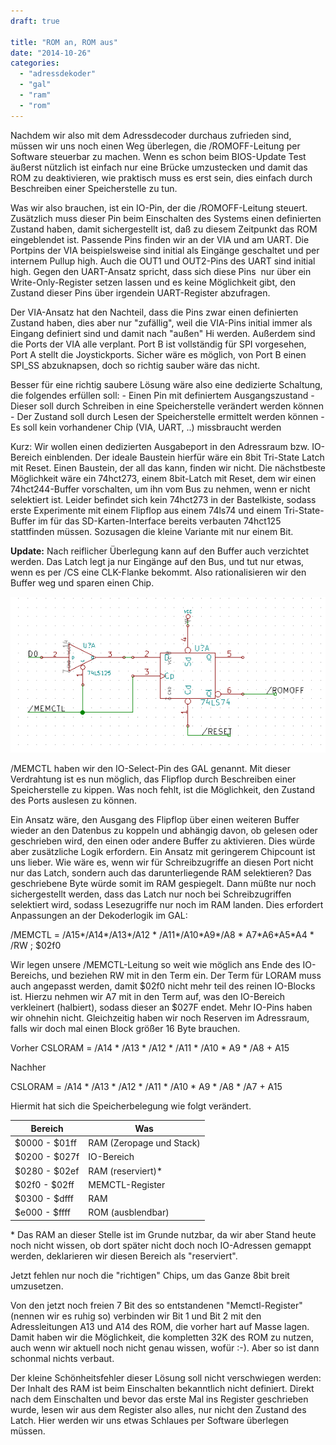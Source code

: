 ```yaml
---
draft: true

title: "ROM an, ROM aus"
date: "2014-10-26"
categories: 
  - "adressdekoder"
  - "gal"
  - "ram"
  - "rom"
---
```


Nachdem wir also mit dem Adressdecoder durchaus zufrieden sind, müssen wir uns noch einen Weg überlegen, die /ROMOFF-Leitung per Software steuerbar zu machen. Wenn es schon beim BIOS-Update Test äußerst nützlich ist einfach nur eine Brücke umzustecken und damit das ROM zu deaktivieren, wie praktisch muss es erst sein, dies einfach durch Beschreiben einer Speicherstelle zu tun.

Was wir also brauchen, ist ein IO-Pin, der die /ROMOFF-Leitung steuert. Zusätzlich muss dieser Pin beim Einschalten des Systems einen definierten Zustand haben, damit sichergestellt ist, daß zu diesem Zeitpunkt das ROM eingeblendet ist. Passende Pins finden wir an der VIA und am UART. Die Portpins der VIA beispielsweise sind initial als Eingänge geschaltet und per internem Pullup high. Auch die OUT1 und OUT2-Pins des UART sind initial high. Gegen den UART-Ansatz spricht, dass sich diese Pins  nur über ein Write-Only-Register setzen lassen und es keine Möglichkeit gibt, den Zustand dieser Pins über irgendein UART-Register abzufragen.

Der VIA-Ansatz hat den Nachteil, dass die Pins zwar einen definierten Zustand haben, dies aber nur "zufällig", weil die VIA-Pins initial immer als Eingang definiert sind und damit nach "außen" Hi werden. Außerdem sind die Ports der VIA alle verplant. Port B ist vollständig für SPI vorgesehen, Port A stellt die Joystickports. Sicher wäre es möglich, von Port B einen SPI\_SS abzuknapsen, doch so richtig sauber wäre das nicht.

Besser für eine richtig saubere Lösung wäre also eine dedizierte Schaltung, die folgendes erfüllen soll: - Einen Pin mit definiertem Ausgangszustand - Dieser soll durch Schreiben in eine Speicherstelle verändert werden können - Der Zustand soll durch Lesen der Speicherstelle ermittelt werden können - Es soll kein vorhandener Chip (VIA, UART, ..) missbraucht werden

Kurz: Wir wollen einen dedizierten Ausgabeport in den Adressraum bzw. IO-Bereich einblenden. Der ideale Baustein hierfür wäre ein 8bit Tri-State Latch mit Reset. Einen Baustein, der all das kann, finden wir nicht. Die nächstbeste Möglichkeit wäre ein 74hct273, einem 8bit-Latch mit Reset, dem wir einen 74hct244-Buffer vorschalten, um ihn vom Bus zu nehmen, wenn er nicht selektiert ist. Leider befindet sich kein 74hct273 in der Bastelkiste, sodass erste Experimente mit einem Flipflop aus einem 74ls74 und einem Tri-State-Buffer im für das SD-Karten-Interface bereits verbauten 74hct125 stattfinden müssen. Sozusagen die kleine Variante mit nur einem Bit.

**Update:** Nach reiflicher Überlegung kann auf den Buffer auch verzichtet werden. Das Latch legt ja nur Eingänge auf den Bus, und tut nur etwas, wenn es per /CS eine CLK-Flanke bekommt. Also rationalisieren wir den Buffer weg und sparen einen Chip.

![screen-2bshot-2b2014-10-26-2bat-2b16-33-081](images/screen-2bshot-2b2014-10-26-2bat-2b16-33-081.png)

/MEMCTL haben wir den IO-Select-Pin des GAL genannt. Mit dieser Verdrahtung ist es nun möglich, das Flipflop durch Beschreiben einer Speicherstelle zu kippen. Was noch fehlt, ist die Möglichkeit, den Zustand des Ports auslesen zu können.

Ein Ansatz wäre, den Ausgang des Flipflop über einen weiteren Buffer wieder an den Datenbus zu koppeln und abhängig davon, ob gelesen oder geschrieben wird, den einen oder andere Buffer zu aktivieren. Dies würde aber zusätzliche Logik erfordern. Ein Ansatz mit geringerem Chipcount ist uns lieber. Wie wäre es, wenn wir für Schreibzugriffe an diesen Port nicht nur das Latch, sondern auch das darunterliegende RAM selektieren? Das geschriebene Byte würde somit im RAM gespiegelt. Dann müßte nur noch sichergestellt werden, dass das Latch nur noch bei Schreibzugriffen selektiert wird, sodass Lesezugriffe nur noch im RAM landen. Dies erfordert Anpassungen an der Dekoderlogik im GAL:

/MEMCTL = /A15\*/A14\*/A13\*/A12 \* /A11\*/A10\*A9\*/A8 \* A7\*A6\*A5\*A4 \* /RW ; $02f0

Wir legen unsere /MEMCTL-Leitung so weit wie möglich ans Ende des IO-Bereichs, und beziehen RW mit in den Term ein. Der Term für LORAM muss auch angepasst werden, damit $02f0 nicht mehr teil des reinen IO-Blocks ist. Hierzu nehmen wir A7 mit in den Term auf, was den IO-Bereich verkleinert (halbiert), sodass dieser an $027F endet. Mehr IO-Pins haben wir ohnehin nicht. Gleichzeitig haben wir noch Reserven im Adressraum, falls wir doch mal einen Block größer 16 Byte brauchen.

Vorher CSLORAM = /A14 \* /A13 \* /A12 \* /A11 \* /A10 \* A9 \* /A8 + A15

Nachher

CSLORAM = /A14 \* /A13 \* /A12 \* /A11 \* /A10 \* A9 \* /A8 \* /A7 + A15

Hiermit hat sich die Speicherbelegung wie folgt verändert.

| Bereich | Was |
| --- | --- |
| $0000 - $01ff | RAM (Zeropage und Stack) |
| $0200 - $027f | IO-Bereich |
| $0280 - $02ef | RAM (reserviert)\* |
| $02f0 - $02ff | MEMCTL-Register |
| $0300 - $dfff | RAM |
| $e000 - $ffff | ROM (ausblendbar) |

\* Das RAM an dieser Stelle ist im Grunde nutzbar, da wir aber Stand heute noch nicht wissen, ob dort später nicht doch noch IO-Adressen gemappt werden, deklarieren wir diesen Bereich als "reserviert".

Jetzt fehlen nur noch die "richtigen" Chips, um das Ganze 8bit breit umzusetzen.

Von den jetzt noch freien 7 Bit des so entstandenen "Memctl-Register" (nennen wir es ruhig so) verbinden wir Bit 1 und Bit 2 mit den Adressleitungen A13 und A14 des ROM, die vorher hart auf Masse lagen. Damit haben wir die Möglichkeit, die kompletten 32K des ROM zu nutzen, auch wenn wir aktuell noch nicht genau wissen, wofür :-). Aber so ist dann schonmal nichts verbaut.

Der kleine Schönheitsfehler dieser Lösung soll nicht verschwiegen werden: Der Inhalt des RAM ist beim Einschalten bekanntlich nicht definiert. Direkt nach dem Einschalten und bevor das erste Mal ins Register geschrieben wurde, lesen wir aus dem Register also alles, nur nicht den Zustand des Latch. Hier werden wir uns etwas Schlaues per Software überlegen müssen.
